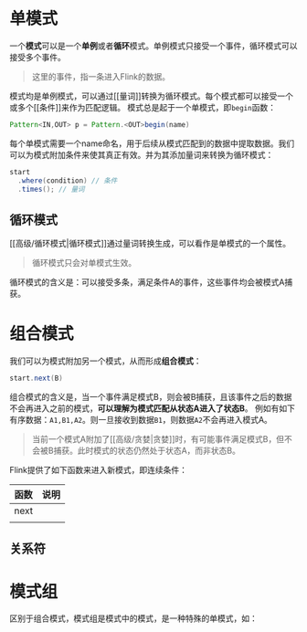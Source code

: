 # 单模式

一个**模式**可以是一个**单例**或者**循环**模式。单例模式只接受一个事件，循环模式可以接受多个事件。

> 这里的事件，指一条进入Flink的数据。

模式均是单例模式，可以通过[[量词]]转换为循环模式。每个模式都可以接受一个或多个[[条件]]来作为匹配逻辑。
模式总是起于一个单模式，即`begin`函数：
```java
Pattern<IN,OUT> p = Pattern.<OUT>begin(name)
```
每个单模式需要一个name命名，用于后续从模式匹配到的数据中提取数据。我们可以为模式附加条件来使其真正有效。并为其添加量词来转换为循环模式：
```java
start
  .where(condition) // 条件
  .times(); // 量词
```

## 循环模式

[[高级/循环模式|循环模式]]通过量词转换生成，可以看作是单模式的一个属性。

> 循环模式只会对单模式生效。

循环模式的含义是：可以接受多条，满足条件A的事件，这些事件均会被模式A捕获。

# 组合模式
我们可以为模式附加另一个模式，从而形成**组合模式**：
```java
start.next(B)
```

组合模式的含义是，当一个事件满足模式B，则会被B捕获，且该事件之后的数据不会再进入之前的模式，**可以理解为模式匹配从状态A进入了状态B**。
例如有如下有序数据：`A1,B1,A2`。则一旦接收到数据`B1`，则数据`A2`不会再进入模式A。

> 当前一个模式A附加了[[高级/贪婪|贪婪]]时，有可能事件满足模式B，但不会被B捕获。此时模式的状态仍然处于状态A，而非状态B。

Flink提供了如下函数来进入新模式，即连续条件：


| 函数   | 说明  |
| ---- | --- |
| next |     |
|      |     |



## 关系符




# 模式组
区别于组合模式，模式组是模式中的模式，是一种特殊的单模式，如：
```java

```